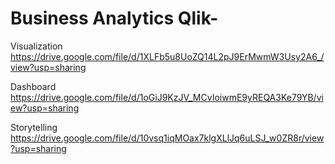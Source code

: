 # Business Analytics Qlik-

Visualization
https://drive.google.com/file/d/1XLFb5u8UoZQ14L2pJ9ErMwmW3Usy2A6_/view?usp=sharing

Dashboard
https://drive.google.com/file/d/1oGiJ9KzJV_MCvIoiwmE9yREQA3Ke79YB/view?usp=sharing

Storytelling
https://drive.google.com/file/d/10vsq1iqMOax7klgXLlJq6uLSJ_w0ZR8r/view?usp=sharing


